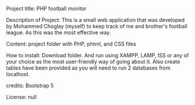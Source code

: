 Project title: PHP football monitor 

Description of Project: This is a small web application that was developed by Mohammed Choglay (myself) to keep track of me and brother's football league. As this was the most effective way. 

Content: project folder with PHP, phtml, and CSS files 

How to install: Download folder. And run using XAMPP, LAMP, ISS or any of your choice as the most user-friendly way of going about it. Also create tables have been provided as you will need to run 2 databases from localhost.

credits: Bootstrap 5

License: null 
